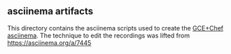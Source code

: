 ## asciinema artifacts

This directory contains the asciinema scripts used to create the
[GCE+Chef asciinema](https://asciinema.org/a/10203). The technique to edit
the recordings was lifted from https://asciinema.org/a/7445

